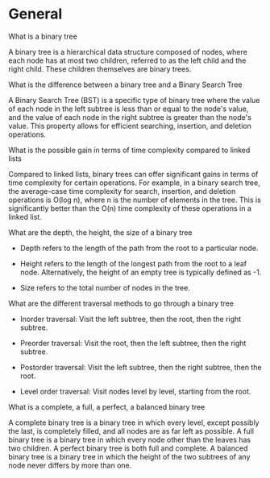 # General


What is a binary tree

A binary tree is a hierarchical data structure composed of nodes, where each node has at most two children, referred to as the left child and the right child. These children themselves are binary trees.




What is the difference between a binary tree and a Binary Search Tree

A Binary Search Tree (BST) is a specific type of binary tree where the value of each node in the left subtree is less than or equal to the node's value, and the value of each node in the right subtree is greater than the node's value. This property allows for efficient searching, insertion, and deletion operations.



What is the possible gain in terms of time complexity compared to linked lists

Compared to linked lists, binary trees can offer significant gains in terms of time complexity for certain operations. For example, in a binary search tree, the average-case time complexity for search, insertion, and deletion operations is O(log n), where n is the number of elements in the tree. This is significantly better than the O(n) time complexity of these operations in a linked list.



What are the depth, the height, the size of a binary tree

* Depth refers to the length of the path from the root to a particular node.

* Height refers to the length of the longest path from the root to a leaf node. Alternatively, the height of an empty tree is typically defined as -1.

* Size refers to the total number of nodes in the tree.



What are the different traversal methods to go through a binary tree

* Inorder traversal: Visit the left subtree, then the root, then the right subtree.

* Preorder traversal: Visit the root, then the left subtree, then the right subtree.

* Postorder traversal: Visit the left subtree, then the right subtree, then the root.

* Level order traversal: Visit nodes level by level, starting from the root.



What is a complete, a full, a perfect, a balanced binary tree

A complete binary tree is a binary tree in which every level, except possibly the last, is completely filled, and all nodes are as far left as possible. A full binary tree is a binary tree in which every node other than the leaves has two children. A perfect binary tree is both full and complete. A balanced binary tree is a binary tree in which the height of the two subtrees of any node never differs by more than one.
